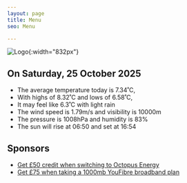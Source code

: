 ```yaml
---
layout: page
title: Menu
seo: Menu

---
```


![Logo](/images/logo.jpg){:width="832px"}

<!-- weather_marker starts -->
## On Saturday, 25 October 2025

- The average temperature today is 7.34˚C,
- With highs of 8.32˚C and lows of 6.58˚C,
- It may feel like 6.3˚C with light rain
- The wind speed is 1.79m/s and visibility is 10000m
- The pressure is 1008hPa and humidity is 83%
- The sun will rise at 06:50 and set at 16:54

<!-- weather_marker ends -->

## Sponsors

- [Get £50 credit when switching to Octopus Energy](https://bit.ly/3oD1nnS)
- [Get £75 when taking a 1000mb YouFibre broadband plan](https://aklam.io/91zWhU?)
